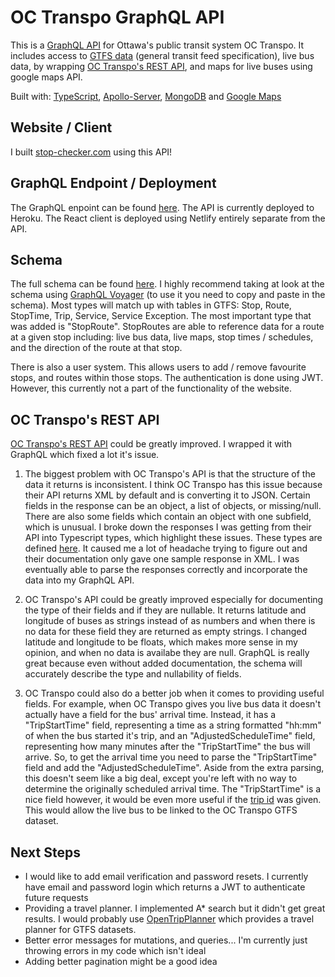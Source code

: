 # OC Transpo GraphQL API

This is a [GraphQL API](https://graphql.org/) for Ottawa's public transit system OC Transpo. It includes access to [GTFS data](https://developers.google.com/transit/gtfs) (general transit feed specification), live bus data, by wrapping [OC Transpo's REST API](https://www.octranspo.com/en/plan-your-trip/travel-tools/developers/dev-doc), and maps for live buses using google maps API.

Built with:
[TypeScript](https://www.typescriptlang.org/),
[Apollo-Server](https://www.apollographql.com/docs/apollo-server/),
[MongoDB](https://www.mongodb.com/) and
[Google Maps](https://cloud.google.com/maps-platform/maps)

## Website / Client

I built [stop-checker.com](https://www.stop-checker.com/) using this API!

## GraphQL Endpoint / Deployment

The GraphQL enpoint can be found [here](https://octranspo-graphql.herokuapp.com/graphql). The API is currently deployed to Heroku.  The React client is deployed using Netlify entirely separate from the API.

## Schema

The full schema can be found [here](./src/resolvers/index.ts).
I highly recommend taking at look at the schema using [GraphQL Voyager](https://apis.guru/graphql-voyager/) (to use it you need to copy and paste in the schema). Most types will match up with tables in GTFS: Stop, Route, StopTime, Trip, Service, Service Exception. The most important type that was added is "StopRoute". StopRoutes are able to reference data for a route at a given stop including: live bus data, live maps, stop times / schedules, and the direction of the route at that stop.

There is also a user system. This allows users to add / remove favourite stops, and routes within those stops. The authentication is done using JWT. However, this currently not a part of the functionality of the website.

## OC Transpo's REST API

[OC Transpo's REST API](https://www.octranspo.com/en/plan-your-trip/travel-tools/developers/dev-doc) could be greatly improved. I wrapped it with GraphQL which fixed a lot it's issue.

1. The biggest problem with OC Transpo's API is that the structure of the data it returns is inconsistent. I think OC Transpo has this issue because their API returns XML by default and is converting it to JSON. Certain fields in the response can be an object, a list of objects, or missing/null. There are also some fields which contain an object with one subfield, which is unusual. I broke down the responses I was getting from their API into Typescript types, which highlight these issues. These types are defined [here](./src/octranspo/types.ts). It caused me a lot of headache trying to figure out and their documentation only gave one sample response in XML. I was eventually able to parse the responses correctly and incorporate the data into my GraphQL API.

2. OC Transpo's API could be greatly improved especially for documenting the type of their fields and if they are nullable. It returns latitude and longitude of buses as strings instead of as numbers and when there is no data for these field they are returned as empty strings. I changed latitude and longitude to be floats, which makes more sense in my opinion, and when no data is availabe they are null. GraphQL is really great because even without added documentation, the schema will accurately describe the type and nullability of fields.

3. OC Transpo could also do a better job when it comes to providing useful fields. For example, when OC Transpo gives you live bus data it doesn't actually have a field for the bus' arrival time. Instead, it has a "TripStartTime" field, representing a time as a string formatted "hh:mm" of when the bus started it's trip, and an "AdjustedScheduleTime" field, representing how many minutes after the "TripStartTime" the bus will arrive. So, to get the arrival time you need to parse the "TripStartTime" field and add the "AdjustedScheduleTime". Aside from the extra parsing, this doesn't seem like a big deal, except you're left with no way to determine the originally scheduled arrival time. The "TripStartTime" is a nice field however, it would be even more useful if the [trip id](https://developers.google.com/transit/gtfs/reference#tripstxt) was given. This would allow the live bus to be linked to the OC Transpo GTFS dataset.

## Next Steps

- I would like to add email verification and password resets. I currently have email and password login which returns a JWT to authenticate future requests
- Providing a travel planner. I implemented A* search but it didn't get great results. I would probably use [OpenTripPlanner](https://github.com/opentripplanner) which provides a travel planner for GTFS datasets.
- Better error messages for mutations, and queries... I'm currently just throwing errors in my code which isn't ideal
- Adding better pagination might be a good idea
